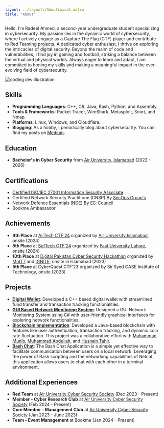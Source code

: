```yaml
---
layout: ../layouts/AboutLayout.astro
title: "About"
---
```


Hello, I'm Radeel Ahmed, a second-year undergraduate student specializing in cybersecurity. My passion lies in the dynamic world of cybersecurity, where I actively engage as a Capture The Flag (CTF) player and contribute to Red Teaming projects. A dedicated cyber enthusiast, I thrive on exploring the intricacies of digital security. Beyond the realm of code and vulnerabilities, I find joy in gaming and football, striking a balance between the virtual and physical worlds. Always eager to learn and adapt, I am committed to honing my skills and making a meaningful impact in the ever-evolving field of cybersecurity.

<div>
  <img src="/assets/dev.svg" class="sm:w-1/2 mx-auto" alt="coding dev illustration">
</div>

## Skills

- **Programming Languages**: C++, C#, Java, Bash, Python, and Assembly.
- **Tools & Frameworks**: Packet Tracer, WireShark, Metasploit, Snort, and Nmap.
- **Platforms**: Linux, Windows, and Cloudflare.
- **Blogging**: As a hobby, I periodically blog about cybersecurity. You can find my posts on [Medium](https://medium.com/@radeel-a20).

## Education

- **Bachelor's in Cyber Security** from [Air University, Islamabad](https://au.edu.pk/) (2022 - 2026)

## Certifications

- [Certified ISO/IEC 27001 Information Security Associate](https://www.skillfront.com/Badges/96244120273692)
- Certified Network Security Practitione (CNSP) By [SecOps Group's](https://candidate.speedexam.net/certificate.aspx?SSTATE=am4131EniU8ntjp4bO5mXc0VJG8tlbjIaEkTf3LQglimE6Y5o+7HTh2P9c81o3MJXqHe5G6NaDS+t4eBBT4f7hfIciZDaDe9YkJ4vRIxPf0=)
- Network Defence Essentials (NDE) By [EC-Council](https://codered.eccouncil.org/certificate/a533edb5-3d01-4a8c-898e-b9ef6c0da2d6?logged=true)
- Bookme Ambassador
  
## Achievements

- **4th Place** at [AirTech CTF'24](https://auair.tech/) organized by [Air University Islamabad](https://www.au.edu.pk/), onsite (2024)
- **5th Place** at [SofTech CTF'24](https://softecnu.org/) organized by [Fast University Lahore](https://lhr.nu.edu.pk/), onsite (2024)
- **10th Place** at [Digital Pakistan Cyber Security Hackathon](https://cyberhackathon.pk/) organized by [MoITT](https://moitt.gov.pk/) and [IGNITE](https://ignite.org.pk/), onsite in Islamabad (2023)
- **5th Place** at CyberQuest CTF'23 organized by Sir Syed CASE Institute of Technology, onsite (2023)

## Projects

- [**Digital Wallet**](https://github.com/RadeelAhmad/Digital-Wallet/tree/main): Developed a C++ based digital wallet with streamlined fund transfer and transaction tracking functionalities.
- [**GUI Based Network Monitoring System**](https://github.com/iabdullah215/OOP2): Designed a GUI Network Monitoring System using C# with user-friendly graphical interfaces for exploring network functionalities.
- [**Blockchain Implementation**](https://github.com/RadeelAhmad/BlockChain): Developed a Java-based blockchain with features like user authentication, transaction tracking, and dynamic coin rate fluctuation. This project was a collaborative effort with [Muhammad Munib](https://www.linkedin.com/in/muhammad-munib-nawaz-7b8129292/), [Muhammad Abdullah](https://www.linkedin.com/in/muhammad-abdullah-691a1026a/), and [Husnain Tahir](https://www.linkedin.com/in/husnain-tahir-551921225/).
- [**Bash Chat**](https://github.com/RadeelAhmad/Bash-Chat/tree/main): The Bash Chat Application is a simple yet effective way to facilitate communication between users on a local network. Leveraging the power of Bash scripting and the networking capabilities of Netcat, this application allows users to chat with each other in a terminal environment.

## Additional Experiences

- **Red Team** at [Air University Cyber Security Society](https://aucss-beta.vercel.app/) (Dec 2023 - Present)
- **Member - Cyber Research Club** at [Air University Cyber Security Society](https://aucss-beta.vercel.app/) (Feb 2024 - Present)
- **Core Member - Management Club** at [Air University Cyber Security Society](https://aucss-beta.vercel.app/) (Jan 2023 - June 2023)
- **Team - Event Management** at Bookme (Jan 2024 - Present)
